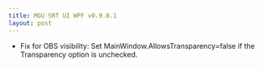 ```yaml
---
title: MGU SRT UI WPF v0.9.0.1
layout: post
---
```

* Fix for OBS visibility: Set MainWindow.AllowsTransparency=false if the Transparency option is unchecked.
